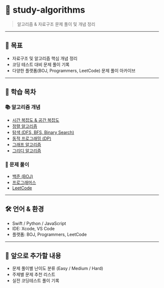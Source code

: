# 🧩 study-algorithms
> 알고리즘 & 자료구조 문제 풀이 및 개념 정리

---

## 🎯 목표
- 자료구조 및 알고리즘 핵심 개념 정리  
- 코딩 테스트 대비 문제 풀이 기록  
- 다양한 플랫폼(BOJ, Programmers, LeetCode) 문제 풀이 아카이브  

---

## 📖 학습 목차
### 📚 알고리즘 개념
- [시간 복잡도 & 공간 복잡도](docs/time-space-complexity.md)
- [정렬 알고리즘](docs/sorting.md)
- [탐색 (DFS, BFS, Binary Search)](docs/searching.md)
- [동적 프로그래밍 (DP)](docs/dynamic-programming.md)
- [그래프 알고리즘](docs/graph.md)
- [그리디 알고리즘](docs/greedy.md)

### 📝 문제 풀이
- [백준 (BOJ)](problems/boj/)
- [프로그래머스](problems/programmers/)
- [LeetCode](problems/leetcode/)

---

## 🛠️ 언어 & 환경
- Swift / Python / JavaScript  
- IDE: Xcode, VS Code  
- 플랫폼: BOJ, Programmers, LeetCode  

---

## 🚀 앞으로 추가할 내용
- 문제 풀이별 난이도 분류 (Easy / Medium / Hard)  
- 주제별 문제 추천 리스트  
- 실전 코딩테스트 풀이 기록  
